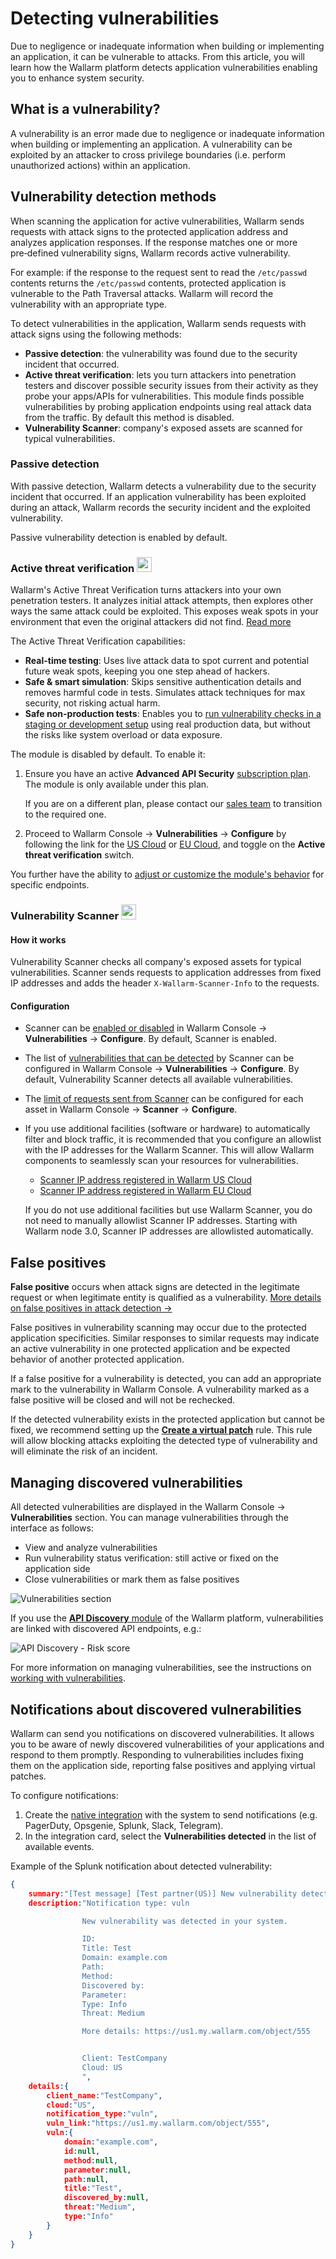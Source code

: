 [allowlist-scanner-addresses]: ../user-guides/ip-lists/allowlist.md

# Detecting vulnerabilities

Due to negligence or inadequate information when building or implementing an application, it can be vulnerable to attacks. From this article, you will learn how the Wallarm platform detects application vulnerabilities enabling you to enhance system security.

## What is a vulnerability?

A vulnerability is an error made due to negligence or inadequate information when building or implementing an application. A vulnerability can be exploited by an attacker to cross privilege boundaries (i.e. perform unauthorized actions) within an application.

## Vulnerability detection methods

When scanning the application for active vulnerabilities, Wallarm sends requests with attack signs to the protected application address and analyzes application responses. If the response matches one or more pre‑defined vulnerability signs, Wallarm records active vulnerability.

For example: if the response to the request sent to read the `/etc/passwd` contents returns the `/etc/passwd` contents, protected application is vulnerable to the Path Traversal attacks. Wallarm will record the vulnerability with an appropriate type.

To detect vulnerabilities in the application, Wallarm sends requests with attack signs using the following methods:

* **Passive detection**: the vulnerability was found due to the security incident that occurred.
* **Active threat verification**: lets you turn attackers into penetration testers and discover possible security issues from their activity as they probe your apps/APIs for vulnerabilities. This module finds possible vulnerabilities by probing application endpoints using real attack data from the traffic. By default this method is disabled.
* **Vulnerability Scanner**: company's exposed assets are scanned for typical vulnerabilities.

### Passive detection

With passive detection, Wallarm detects a vulnerability due to the security incident that occurred. If an application vulnerability has been exploited during an attack, Wallarm records the security incident and the exploited vulnerability.

Passive vulnerability detection is enabled by default.

### Active threat verification <a href="../subscription-plans/#subscription-plans"><img src="../../images/api-security-tag.svg" style="border: none;height: 24px;margin-bottom: -4px;"></a>

Wallarm's Active Threat Verification turns attackers into your own penetration testers. It analyzes initial attack attempts, then explores other ways the same attack could be exploited. This exposes weak spots in your environment that even the original attackers did not find. [Read more](../vulnerability-detection/active-threat-verification/overview.md)

The Active Threat Verification capabilities:

* **Real-time testing**: Uses live attack data to spot current and potential future weak spots, keeping you one step ahead of hackers.
* **Safe & smart simulation**: Skips sensitive authentication details and removes harmful code in tests. Simulates attack techniques for max security, not risking actual harm.
* **Safe non-production tests**: Enables you to [run vulnerability checks in a staging or development setup](../vulnerability-detection/active-threat-verification/running-test-on-staging.md) using real production data, but without the risks like system overload or data exposure.

The module is disabled by default. To enable it:

1. Ensure you have an active **Advanced API Security** [subscription plan](subscription-plans.md#subscription-plans). The module is only available under this plan.

    If you are on a different plan, please contact our [sales team](mailto:sales@wallarm.com) to transition to the required one.
1. Proceed to Wallarm Console → **Vulnerabilities** → **Configure** by following the link for the [US Cloud](https://us1.my.wallarm.com/vulnerabilities/active?configure=true) or [EU Cloud](https://my.wallarm.com/vulnerabilities/active?configure=true), and toggle on the **Active threat verification** switch.

You further have the ability to [adjust or customize the module's behavior](../vulnerability-detection/active-threat-verification/enable-disable-active-threat-verification.md) for specific endpoints.

### Vulnerability Scanner <a href="../subscription-plans/#subscription-plans"><img src="../../images/api-security-tag.svg" style="border: none;height: 24px;margin-bottom: -4px;"></a>

#### How it works

Vulnerability Scanner checks all company's exposed assets for typical vulnerabilities. Scanner sends requests to application addresses from fixed IP addresses and adds the header `X-Wallarm-Scanner-Info` to the requests.

#### Configuration

* Scanner can be [enabled or disabled](../user-guides/vulnerabilities.md#configuring-vulnerability-detection) in Wallarm Console → **Vulnerabilities** → **Configure**. By default, Scanner is enabled.
* The list of [vulnerabilities that can be detected](../user-guides/vulnerabilities.md#configuring-vulnerability-detection) by Scanner can be configured in Wallarm Console → **Vulnerabilities** → **Configure**. By default, Vulnerability Scanner detects all available vulnerabilities.
* The [limit of requests sent from Scanner](../user-guides/scanner.md#limiting-vulnerability-scanning) can be configured for each asset in Wallarm Console → **Scanner** → **Configure**.
* If you use additional facilities (software or hardware) to automatically filter and block traffic, it is recommended that you configure an allowlist with the IP addresses for the Wallarm Scanner. This will allow Wallarm components to seamlessly scan your resources for vulnerabilities.

    * [Scanner IP address registered in Wallarm US Cloud](../admin-en/scanner-address-us-cloud.md)
    * [Scanner IP address registered in Wallarm EU Cloud](../admin-en/scanner-address-eu-cloud.md)

    If you do not use additional facilities but use Wallarm Scanner, you do not need to manually allowlist Scanner IP addresses. Starting with Wallarm node 3.0, Scanner IP addresses are allowlisted automatically.

## False positives

**False positive** occurs when attack signs are detected in the legitimate request or when legitimate entity is qualified as a vulnerability. [More details on false positives in attack detection →](protecting-against-attacks.md#false-positives)

False positives in vulnerability scanning may occur due to the protected application specificities. Similar responses to similar requests may indicate an active vulnerability in one protected application and be expected behavior of another protected application.

If a false positive for a vulnerability is detected, you can add an appropriate mark to the vulnerability in Wallarm Console. A vulnerability marked as a false positive will be closed and will not be rechecked.

If the detected vulnerability exists in the protected application but cannot be fixed, we recommend setting up the [**Create a virtual patch**](../user-guides/rules/vpatch-rule.md) rule. This rule will allow blocking attacks exploiting the detected type of vulnerability and will eliminate the risk of an incident.

## Managing discovered vulnerabilities

All detected vulnerabilities are displayed in the Wallarm Console → **Vulnerabilities** section. You can manage vulnerabilities through the interface as follows:

* View and analyze vulnerabilities
* Run vulnerability status verification: still active or fixed on the application side
* Close vulnerabilities or mark them as false positives

![Vulnerabilities section](../images/user-guides/vulnerabilities/check-vuln.png)

If you use the [**API Discovery** module](../api-discovery/api-discovery-overview.md) of the Wallarm platform, vulnerabilities are linked with discovered API endpoints, e.g.:

![API Discovery - Risk score](../images/about-wallarm-waf/api-discovery/api-discovery-risk-score.png)

For more information on managing vulnerabilities, see the instructions on [working with vulnerabilities](../user-guides/vulnerabilities.md).

## Notifications about discovered vulnerabilities

Wallarm can send you notifications on discovered vulnerabilities. It allows you to be aware of newly discovered vulnerabilities of your applications and respond to them promptly. Responding to vulnerabilities includes fixing them on the application side, reporting false positives and applying virtual patches.

To configure notifications:

1. Create the [native integration](../user-guides/settings/integrations/integrations-intro.md) with the system to send notifications (e.g. PagerDuty, Opsgenie, Splunk, Slack, Telegram).
2. In the integration card, select the **Vulnerabilities detected** in the list of available events.

Example of the Splunk notification about detected vulnerability:

```json
{
    summary:"[Test message] [Test partner(US)] New vulnerability detected",
    description:"Notification type: vuln

                New vulnerability was detected in your system.

                ID: 
                Title: Test
                Domain: example.com
                Path: 
                Method: 
                Discovered by: 
                Parameter: 
                Type: Info
                Threat: Medium

                More details: https://us1.my.wallarm.com/object/555


                Client: TestCompany
                Cloud: US
                ",
    details:{
        client_name:"TestCompany",
        cloud:"US",
        notification_type:"vuln",
        vuln_link:"https://us1.my.wallarm.com/object/555",
        vuln:{
            domain:"example.com",
            id:null,
            method:null,
            parameter:null,
            path:null,
            title:"Test",
            discovered_by:null,
            threat:"Medium",
            type:"Info"
        }
    }
}
```
